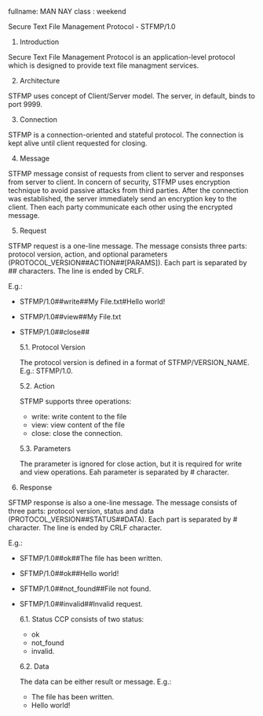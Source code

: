fullname: MAN NAY
class : weekend


Secure Text File Management Protocol - STFMP/1.0

1. Introduction

Secure Text File Management Protocol is an application-level protocol which is designed to provide text file managment services.

2. Architecture

STFMP uses concept of Client/Server model. The server, in default, binds to port 9999.

3. Connection

STFMP is a connection-oriented and stateful protocol. The connection is kept alive until client requested for closing.

4. Message

STFMP message consist of requests from client to server and responses from server to client.  In concern of security, STFMP uses encryption technique to avoid passive attacks from third parties. After the connection was established, the server immediately send an encryption key to the client. Then each party communicate each other using the encrypted message.

5. Request

STFMP request is a one-line message. The message consists three parts: protocol version, action, and optional parameters (PROTOCOL_VERSION##ACTION##[PARAMS]). Each part is separated by ## characters. The line is ended by CRLF.

E.g.:
 - STFMP/1.0##write##My File.txt#Hello world!
 - STFMP/1.0##view##My File.txt
 - STFMP/1.0##close##

 	5.1. Protocol Version

	The protocol version is defined in a format of STFMP/VERSION_NAME. E.g.: STFMP/1.0.

	5.2. Action

	STFMP supports three operations:
	- write: write content to the file
	- view: view content of the file
	- close: close the connection.

	5.3. Parameters

	The prarameter is ignored for close action, but it is required for write and view operations. Eah parameter is separated by # character.

6. Response

SFTMP response is also a one-line message. The message consists of three parts: protocol version, status and data (PROTOCOL_VERSION##STATUS##DATA). Each part is separated by # character. The line is ended by CRLF character.

E.g.:
- SFTMP/1.0##ok##The file has been written.
- SFTMP/1.0##ok##Hello world!
- SFTMP/1.0##not_found##File not found.
- SFTMP/1.0##invalid##Invalid request.

	6.1. Status
	CCP consists of two status:
	- ok
	- not_found
	- invalid.

	6.2. Data

	The data can be either result or message.
	E.g.:
	- The file has been written.
	- Hello world!









